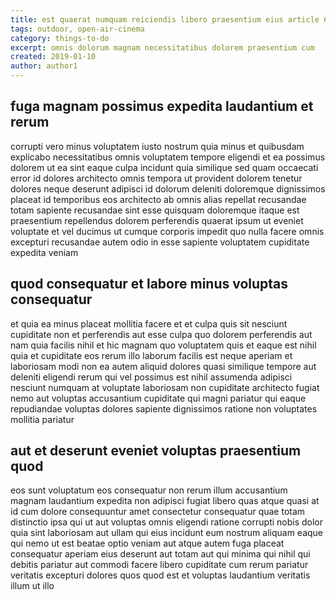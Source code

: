```yaml
---
title: est quaerat numquam reiciendis libero praesentium eius article 697
tags: outdoor, open-air-cinema
category: things-to-do
excerpt: omnis dolorum magnam necessitatibus dolorem praesentium cum
created: 2019-01-10
author: author1
---
```


## fuga magnam possimus expedita laudantium et rerum

corrupti vero minus voluptatem iusto nostrum quia minus et quibusdam explicabo necessitatibus omnis voluptatem tempore eligendi et ea possimus dolorem ut ea sint eaque culpa incidunt quia similique sed quam occaecati error id dolores architecto omnis tempora ut provident dolorem tenetur dolores neque deserunt adipisci id dolorum deleniti doloremque dignissimos placeat id temporibus eos architecto ab omnis alias repellat recusandae totam sapiente recusandae sint esse quisquam doloremque itaque est praesentium repellendus dolorem perferendis quaerat ipsum ut eveniet voluptate et vel ducimus ut cumque corporis impedit quo nulla facere omnis excepturi recusandae autem odio in esse sapiente voluptatem cupiditate expedita veniam

## quod consequatur et labore minus voluptas consequatur

et quia ea minus placeat mollitia facere et et culpa quis sit nesciunt cupiditate non et perferendis aut esse culpa quo dolorem perferendis aut nam quia facilis nihil et hic magnam quo voluptatem quis et eaque est nihil quia et cupiditate eos rerum illo laborum facilis est neque aperiam et laboriosam modi non ea autem aliquid dolores quasi similique tempore aut deleniti eligendi rerum qui vel possimus est nihil assumenda adipisci nesciunt numquam at voluptate laboriosam non cupiditate architecto fugiat nemo aut voluptas accusantium cupiditate qui magni pariatur qui eaque repudiandae voluptas dolores sapiente dignissimos ratione non voluptates mollitia pariatur

## aut et deserunt eveniet voluptas praesentium quod

eos sunt voluptatum eos consequatur non rerum illum accusantium magnam laudantium expedita non adipisci fugiat libero quas atque quasi at id cum dolore consequuntur amet consectetur consequatur quae totam distinctio ipsa qui ut aut voluptas omnis eligendi ratione corrupti nobis dolor quia sint laboriosam aut ullam qui eius incidunt eum nostrum aliquam eaque qui nemo ut est beatae optio veniam aut atque autem fuga placeat consequatur aperiam eius deserunt aut totam aut qui minima qui nihil qui debitis pariatur aut commodi facere libero cupiditate cum rerum pariatur veritatis excepturi dolores quos quod est et voluptas laudantium veritatis illum ut illo
